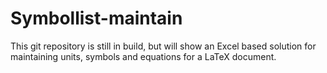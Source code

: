 # Symbollist-maintain
This git repository is still in build, but will show an Excel based solution for maintaining units, symbols and equations for a LaTeX document.
